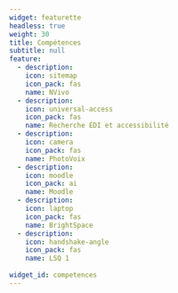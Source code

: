 ```yaml
---
widget: featurette
headless: true
weight: 30
title: Compétences
subtitle: null
feature:
  - description: 
    icon: sitemap
    icon_pack: fas
    name: NVivo
  - description: 
    icon: universal-access
    icon_pack: fas
    name: Recherche ÉDI et accessibilité
  - description: 
    icon: camera
    icon_pack: fas
    name: PhotoVoix
  - description: 
    icon: moodle
    icon_pack: ai
    name: Moodle
  - description: 
    icon: laptop
    icon_pack: fas
    name: BrightSpace
  - description: 
    icon: handshake-angle
    icon_pack: fas
    name: LSQ 1
    
widget_id: competences
---
```

